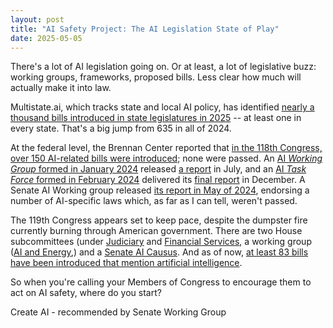 ```yaml
---
layout: post
title: "AI Safety Project: The AI Legislation State of Play"
date: 2025-05-05
---
```


There's a lot of AI legislation going on.  Or at least, a lot of legislative buzz: working groups, frameworks, proposed bills.  Less clear how much will actually make it into law.

Multistate.ai, which tracks state and local AI policy, has identified [nearly a thousand bills introduced in state legislatures in 2025](https://www.multistate.ai/artificial-intelligence-ai-legislation) -- at least one in every state.  That's a big jump from 635 in all of 2024.

At the federal level, the Brennan Center reported that [in the 118th Congress, over 150 AI-related bills were introduced](https://www.brennancenter.org/our-work/research-reports/artificial-intelligence-legislation-tracker); none were passed.  An [AI *Working Group* formed in January 2024](https://financialservices.house.gov/news/documentsingle.aspx?DocumentID=409108) released [a report](https://financialservices.house.gov/uploadedfiles/bipartisan_working_group_on_ai_staff_report.pdf) in July, and an [AI *Task Force* formed in February 2024](https://www.speaker.gov/2024/02/20/house-launches-bipartisan-task-force-on-artificial-intelligence/) delivered its [final report](https://www.speaker.gov/wp-content/uploads/2024/12/AI-Task-Force-Report-FINAL.pdf) in December.  A Senate AI Working group released [its report in May of 2024](https://www.schumer.senate.gov/imo/media/doc/Roadmap_Electronic1.32pm.pdf), endorsing a number of AI-specific laws which, as far as I can tell, weren't passed.

The 119th Congress appears set to keep pace, despite the dumpster fire currently burning through American government.  There are two House subcommittees (under [Judiciary](https://judiciary.house.gov/subcommittees/committee-judiciary-119th-congress/courts-intellectual-property-artificial) and [Financial Services](https://financialservices.house.gov/subcommittees/subcommittee/?IssueID=100098), a working group ([AI and Energy](https://fedorchak.house.gov/media/press-releases/fedorchak-announces-working-group-establish-legislative-framework-power-future),) and a [Senate AI Causus](https://www.heinrich.senate.gov/artificial-intelligence-caucus).  And as of now, [at least 83 bills have been introduced that mention artificial intelligence](https://www.congress.gov/quick-search/legislation-text?wordsPhrases=%22Artificial+Intelligence%22&congresses%5B0%5D=119&legislationNumbers=&chamberOfOriginHouse=on&chamberOfOriginSenate=on&billTextVersionTypes%5B0%5D=IH&billTextVersionTypes%5B1%5D=IS&pageSize=250&q=%7B%22type%22%3A%22bills%22%7D).

So when you're calling your Members of Congress to encourage them to act on AI safety, where do you start?



Create AI - recommended by Senate Working Group
